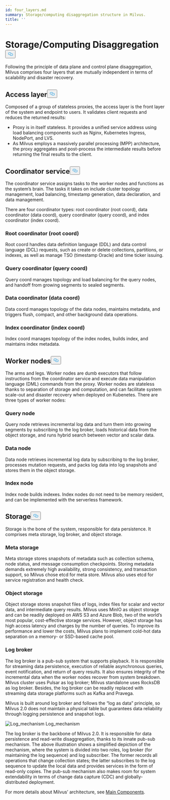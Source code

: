```yaml
---
id: four_layers.md
summary: Storage/computing disaggregation structure in Milvus.
title: ''
---
```

<h1 id="StorageComputing-Disaggregation" class="common-anchor-header">Storage/Computing Disaggregation<button data-href="#StorageComputing-Disaggregation" class="anchor-icon" translate="no">
      <svg translate="no"
        aria-hidden="true"
        focusable="false"
        height="20"
        version="1.1"
        viewBox="0 0 16 16"
        width="16"
      >
        <path
          fill="#0092E4"
          fill-rule="evenodd"
          d="M4 9h1v1H4c-1.5 0-3-1.69-3-3.5S2.55 3 4 3h4c1.45 0 3 1.69 3 3.5 0 1.41-.91 2.72-2 3.25V8.59c.58-.45 1-1.27 1-2.09C10 5.22 8.98 4 8 4H4c-.98 0-2 1.22-2 2.5S3 9 4 9zm9-3h-1v1h1c1 0 2 1.22 2 2.5S13.98 12 13 12H9c-.98 0-2-1.22-2-2.5 0-.83.42-1.64 1-2.09V6.25c-1.09.53-2 1.84-2 3.25C6 11.31 7.55 13 9 13h4c1.45 0 3-1.69 3-3.5S14.5 6 13 6z"
        ></path>
      </svg>
    </button></h1><p>Following the principle of data plane and control plane disaggregation, Milvus comprises four layers that are mutually independent in terms of scalability and disaster recovery.</p>
<h2 id="Access-layer" class="common-anchor-header">Access layer<button data-href="#Access-layer" class="anchor-icon" translate="no">
      <svg translate="no"
        aria-hidden="true"
        focusable="false"
        height="20"
        version="1.1"
        viewBox="0 0 16 16"
        width="16"
      >
        <path
          fill="#0092E4"
          fill-rule="evenodd"
          d="M4 9h1v1H4c-1.5 0-3-1.69-3-3.5S2.55 3 4 3h4c1.45 0 3 1.69 3 3.5 0 1.41-.91 2.72-2 3.25V8.59c.58-.45 1-1.27 1-2.09C10 5.22 8.98 4 8 4H4c-.98 0-2 1.22-2 2.5S3 9 4 9zm9-3h-1v1h1c1 0 2 1.22 2 2.5S13.98 12 13 12H9c-.98 0-2-1.22-2-2.5 0-.83.42-1.64 1-2.09V6.25c-1.09.53-2 1.84-2 3.25C6 11.31 7.55 13 9 13h4c1.45 0 3-1.69 3-3.5S14.5 6 13 6z"
        ></path>
      </svg>
    </button></h2><p>Composed of a group of stateless proxies, the access layer is the front layer of the system and endpoint to users. It validates client requests and reduces the returned results:</p>
<ul>
<li>Proxy is in itself stateless. It provides a unified service address using load balancing components such as Nginx, Kubernetes Ingress, NodePort, and LVS.</li>
<li>As Milvus employs a massively parallel processing (MPP) architecture, the proxy aggregates and post-process the intermediate results before returning the final results to the client.</li>
</ul>
<h2 id="Coordinator-service" class="common-anchor-header">Coordinator service<button data-href="#Coordinator-service" class="anchor-icon" translate="no">
      <svg translate="no"
        aria-hidden="true"
        focusable="false"
        height="20"
        version="1.1"
        viewBox="0 0 16 16"
        width="16"
      >
        <path
          fill="#0092E4"
          fill-rule="evenodd"
          d="M4 9h1v1H4c-1.5 0-3-1.69-3-3.5S2.55 3 4 3h4c1.45 0 3 1.69 3 3.5 0 1.41-.91 2.72-2 3.25V8.59c.58-.45 1-1.27 1-2.09C10 5.22 8.98 4 8 4H4c-.98 0-2 1.22-2 2.5S3 9 4 9zm9-3h-1v1h1c1 0 2 1.22 2 2.5S13.98 12 13 12H9c-.98 0-2-1.22-2-2.5 0-.83.42-1.64 1-2.09V6.25c-1.09.53-2 1.84-2 3.25C6 11.31 7.55 13 9 13h4c1.45 0 3-1.69 3-3.5S14.5 6 13 6z"
        ></path>
      </svg>
    </button></h2><p>The coordinator service assigns tasks to the worker nodes and functions as the system’s brain. The tasks it takes on include cluster topology management, load balancing, timestamp generation, data declaration, and data management.</p>
<p>There are four coordinator types: root coordinator (root coord), data coordinator (data coord), query coordinator (query coord), and index coordinator (index coord).</p>
<h3 id="Root-coordinator-root-coord" class="common-anchor-header">Root coordinator (root coord)</h3><p>Root coord handles data definition language (DDL) and data control language (DCL) requests, such as create or delete collections, partitions, or indexes, as well as manage TSO (timestamp Oracle) and time ticker issuing.</p>
<h3 id="Query-coordinator-query-coord" class="common-anchor-header">Query coordinator (query coord)</h3><p>Query coord manages topology and load balancing for the query nodes, and handoff from growing segments to sealed segments.</p>
<h3 id="Data-coordinator-data-coord" class="common-anchor-header">Data coordinator (data coord)</h3><p>Data coord manages topology of the data nodes, maintains metadata, and triggers flush, compact, and other background data operations.</p>
<h3 id="Index-coordinator-index-coord" class="common-anchor-header">Index coordinator (index coord)</h3><p>Index coord manages topology of the index nodes, builds index, and maintains index metadata.</p>
<h2 id="Worker-nodes" class="common-anchor-header">Worker nodes<button data-href="#Worker-nodes" class="anchor-icon" translate="no">
      <svg translate="no"
        aria-hidden="true"
        focusable="false"
        height="20"
        version="1.1"
        viewBox="0 0 16 16"
        width="16"
      >
        <path
          fill="#0092E4"
          fill-rule="evenodd"
          d="M4 9h1v1H4c-1.5 0-3-1.69-3-3.5S2.55 3 4 3h4c1.45 0 3 1.69 3 3.5 0 1.41-.91 2.72-2 3.25V8.59c.58-.45 1-1.27 1-2.09C10 5.22 8.98 4 8 4H4c-.98 0-2 1.22-2 2.5S3 9 4 9zm9-3h-1v1h1c1 0 2 1.22 2 2.5S13.98 12 13 12H9c-.98 0-2-1.22-2-2.5 0-.83.42-1.64 1-2.09V6.25c-1.09.53-2 1.84-2 3.25C6 11.31 7.55 13 9 13h4c1.45 0 3-1.69 3-3.5S14.5 6 13 6z"
        ></path>
      </svg>
    </button></h2><p>The arms and legs. Worker nodes are dumb executors that follow instructions from the coordinator service and execute data manipulation language (DML) commands from the proxy. Worker nodes are stateless thanks to separation of storage and computation, and can facilitate system scale-out and disaster recovery when deployed on Kubenetes. There are three types of worker nodes:</p>
<h3 id="Query-node" class="common-anchor-header">Query node</h3><p>Query node retrieves incremental log data and turn them into growing segments by subscribing to the log broker, loads historical data from the object storage, and runs hybrid search between vector and scalar data.</p>
<h3 id="Data-node" class="common-anchor-header">Data node</h3><p>Data node retrieves incremental log data by subscribing to the log broker, processes mutation requests, and packs log data into log snapshots and stores them in the object storage.</p>
<h3 id="Index-node" class="common-anchor-header">Index node</h3><p>Index node builds indexes.  Index nodes do not need to be memory resident, and can be implemented with the serverless framework.</p>
<h2 id="Storage" class="common-anchor-header">Storage<button data-href="#Storage" class="anchor-icon" translate="no">
      <svg translate="no"
        aria-hidden="true"
        focusable="false"
        height="20"
        version="1.1"
        viewBox="0 0 16 16"
        width="16"
      >
        <path
          fill="#0092E4"
          fill-rule="evenodd"
          d="M4 9h1v1H4c-1.5 0-3-1.69-3-3.5S2.55 3 4 3h4c1.45 0 3 1.69 3 3.5 0 1.41-.91 2.72-2 3.25V8.59c.58-.45 1-1.27 1-2.09C10 5.22 8.98 4 8 4H4c-.98 0-2 1.22-2 2.5S3 9 4 9zm9-3h-1v1h1c1 0 2 1.22 2 2.5S13.98 12 13 12H9c-.98 0-2-1.22-2-2.5 0-.83.42-1.64 1-2.09V6.25c-1.09.53-2 1.84-2 3.25C6 11.31 7.55 13 9 13h4c1.45 0 3-1.69 3-3.5S14.5 6 13 6z"
        ></path>
      </svg>
    </button></h2><p>Storage is the bone of the system, responsible for data persistence. It comprises meta storage, log broker, and object storage.</p>
<h3 id="Meta-storage" class="common-anchor-header">Meta storage</h3><p>Meta storage stores snapshots of metadata such as collection schema, node status, and message consumption checkpoints. Storing metadata demands extremely high availability, strong consistency, and transaction support, so Milvus chose etcd for meta store. Milvus also uses etcd for service registration and health check.</p>
<h3 id="Object-storage" class="common-anchor-header">Object storage</h3><p>Object storage stores snapshot files of logs, index files for scalar and vector data, and intermediate query results. Milvus uses MinIO as object storage and can be readily deployed on AWS S3 and Azure Blob, two of the world’s most popular, cost-effective storage services. However, object storage has high access latency and charges by the number of queries. To improve its performance and lower the costs, Milvus plans to implement cold-hot data separation on a memory- or SSD-based cache pool.</p>
<h3 id="Log-broker" class="common-anchor-header">Log broker</h3><p>The log broker is a pub-sub system that supports playback. It is responsible for streaming data persistence, execution of reliable asynchronous queries, event notification, and return of query results. It also ensures integrity of the incremental data when the worker nodes recover from system breakdown. Milvus cluster uses Pulsar as log broker; Milvus standalone uses RocksDB as log broker. Besides, the log broker can be readily replaced with streaming data storage platforms such as Kafka and Pravega.</p>
<p>Milvus is built around log broker and follows the “log as data” principle, so Milvus 2.0 does not maintain a physical table but guarantees data reliability through logging persistence and snapshot logs.</p>
<p>
  <span class="img-wrapper">
    <img translate="no" src="/docs/v2.0.x/assets/log_mechanism.png" alt="Log_mechanism" class="doc-image" id="log_mechanism" />
    <span>Log_mechanism</span>
  </span>
</p>
<p>The log broker is the backbone of Milvus 2.0. It is responsible for data persistence and read-write disaggregation, thanks to its innate pub-sub mechanism. The above illustration shows a simplified depiction of the mechanism, where the system is divided into two roles, log broker (for maintaining the log sequence) and log subscriber. The former records all operations that change collection states; the latter subscribes to the log sequence to update the local data and provides services in the form of read-only copies. The pub-sub mechanism also makes room for system extendability in terms of change data capture (CDC) and globally-distributed deployment.</p>
<p>For more details about Milvus’ architecture, see <a href="/docs/de/main_components.md">Main Components</a>.</p>
